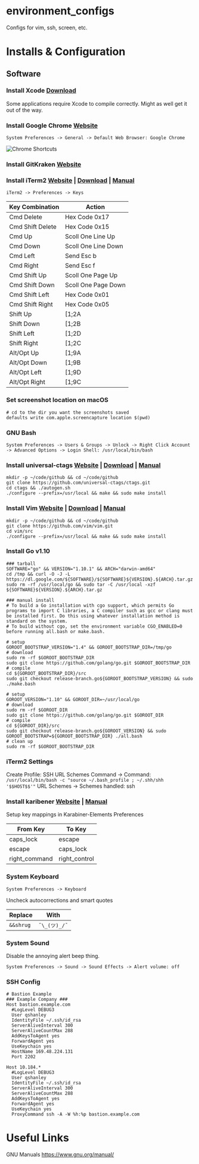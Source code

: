environment_configs
===================

Configs for vim, ssh, screen, etc.

# Installs & Configuration

## Software
### Install Xcode [Download](https://developer.apple.com/download/)
Some applications require Xcode to compile correctly. Might as well get it out of the way.

### Install Google Chrome [Website](https://www.google.com/chrome/)
```
System Preferences -> General -> Default Web Browser: Google Chrome
```
![Chrome Shortcuts](https://github.com/qub3r/environment/blob/master/assets/chrome_shortcuts_mac.png?raw=true)

### Install GitKraken [Website](https://www.gitkraken.com/)

### Install iTerm2 [Website](www.iterm2.com) | [Download](https://www.iterm2.com/downloads.html) | [Manual](https://www.iterm2.com/documentation.html)
```
iTerm2 -> Preferences -> Keys
```

Key Combination | Action
--------------- | ------
Cmd Delete | Hex Code 0x17
Cmd Shift Delete | Hex Code 0x15
Cmd Up | Scoll One Line Up
Cmd Down | Scoll One Line Down
Cmd Left | Send Esc b
Cmd Right | Send Esc f
Cmd Shift Up | Scoll One Page Up
Cmd Shift Down | Scoll One Page Down
Cmd Shift Left | Hex Code 0x01
Cmd Shift Right | Hex Code 0x05
Shift Up | [1;2A
Shift Down | [1;2B
Shift Left | [1;2D
Shift Right | [1;2C
Alt/Opt Up | [1;9A
Alt/Opt Down | [1;9B
Alt/Opt Left | [1;9D
Alt/Opt Right | [1;9C

### Set screenshot location on macOS
```
# cd to the dir you want the screenshots saved
defaults write com.apple.screencapture location $(pwd)
```

### GNU Bash
```
System Preferences -> Users & Groups -> Unlock -> Right Click Account -> Advanced Options -> Login Shell: /usr/local/bin/bash
```

### Install universal-ctags [Website](https://ctags.io/) | [Download](https://github.com/universal-ctags/ctags) | [Manual](http://docs.ctags.io/en/latest/)
```
mkdir -p ~/code/github && cd ~/code/github
git clone https://github.com/universal-ctags/ctags.git
cd ctags && ./autogen.sh
./configure --prefix=/usr/local && make && sudo make install
```

### Install Vim [Website](https://www.vim.org/) | [Download](https://www.vim.org/download.php) | [Manual](http://vimdoc.sourceforge.net/htmldoc/help.html)
```
mkdir -p ~/code/github && cd ~/code/github
git clone https://github.com/vim/vim.git
cd vim/src
./configure --prefix=/usr/local && make && sudo make install
```

### Install Go v1.10
```
### tarball
SOFTWARE="go" && VERSION="1.10.1" && ARCH="darwin-amd64"
cd /tmp && curl -O -J -L https://dl.google.com/${SOFTWARE}/${SOFTWARE}${VERSION}.${ARCH}.tar.gz
sudo rm -rf /usr/local/go && sudo tar -C /usr/local -xzf ${SOFTWARE}${VERSION}.${ARCH}.tar.gz

### manual install
# To build a Go installation with cgo support, which permits Go programs to import C libraries, a C compiler such as gcc or clang must be installed first. Do this using whatever installation method is standard on the system.
# To build without cgo, set the environment variable CGO_ENABLED=0 before running all.bash or make.bash.

# setup
GOROOT_BOOTSTRAP_VERSION="1.4" && GOROOT_BOOTSTRAP_DIR=/tmp/go
# download
sudo rm -rf $GOROOT_BOOTSTRAP_DIR
sudo git clone https://github.com/golang/go.git $GOROOT_BOOTSTRAP_DIR
# compile
cd ${GOROOT_BOOTSTRAP_DIR}/src
sudo git checkout release-branch.go${GOROOT_BOOTSTRAP_VERSION} && sudo ./make.bash

# setup
GOROOT_VERSION="1.10" && GOROOT_DIR=~/usr/local/go
# download
sudo rm -rf $GOROOT_DIR
sudo git clone https://github.com/golang/go.git $GOROOT_DIR
# compile
cd ${GOROOT_DIR}/src
sudo git checkout release-branch.go${GOROOT_VERSION} && sudo GOROOT_BOOTSTRAP=${GOROOT_BOOTSTRAP_DIR} ./all.bash
# clean up
sudo rm -rf $GOROOT_BOOTSTRAP_DIR
```

### iTerm2 Settings
Create Profile: SSH URL Schemes
Command -> Command: `/usr/local/bin/bash -c "source ~/.bash_profile ; ~/.shh/shh '$$HOST$$'"`
URL Schemes -> Schemes handled: ssh

### Install karibener [Website](https://pqrs.org/osx/karabiner/) | [Manual](https://pqrs.org/osx/karabiner/document.html)
Setup key mappings in Karabiner-Elements Preferences

From Key | To Key
-------- | ------
caps_lock | escape
escape | caps_lock
right_command | right_control

### System Keyboard
```
System Preferences -> Keyboard
```
Uncheck autocorrections and smart quotes

Replace | With
------- | ----
`&&shrug` | `¯\_(ツ)_/¯`

### System Sound
Disable the annoying alert beep thing.
```
System Preferences -> Sound -> Sound Effects -> Alert volume: off
```

### SSH Config
```
# Bastion Example
### Example Company ###
Host bastion.example.com
  #LogLevel DEBUG3
  User qshanley
  IdentityFile ~/.ssh/id_rsa
  ServerAliveInterval 300
  ServerAliveCountMax 288
  AddKeysToAgent yes
  ForwardAgent yes
  UseKeychain yes
  HostName 169.48.224.131
  Port 2202

Host 10.184.*
  #LogLevel DEBUG3
  User qshanley
  IdentityFile ~/.ssh/id_rsa
  ServerAliveInterval 300
  ServerAliveCountMax 288
  AddKeysToAgent yes
  ForwardAgent yes
  UseKeychain yes
  ProxyCommand ssh -A -W %h:%p bastion.example.com
```

# Useful Links
GNU Manuals https://www.gnu.org/manual/
